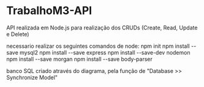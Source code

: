 # TrabalhoM3-API
API realizada em Node.js para realização dos CRUDs (Create, Read, Update e Delete)

necessario realizar os seguintes comandos de node:
    npm init
    npm install --save mysql2
    npm install --save express
    npm install --save-dev nodemon
    npm install --save morgan
    npm install --save body-parser


banco SQL criado através do diagrama, pela função de "Database >> Synchronize Model"
